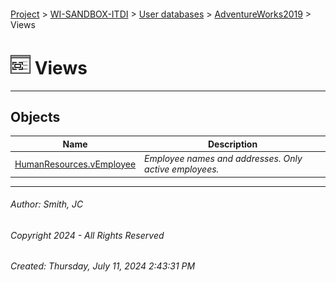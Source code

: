#### 

[Project](../../../../index.md) > [WI-SANDBOX-ITDI](../../../index.md) > [User databases](../../index.md) > [AdventureWorks2019](../index.md) > Views

# ![Views](../../../../Images/View32.png) Views

---

## <a name="#objects"></a>Objects

| Name | Description |
|---|---|
| [HumanResources.vEmployee](HumanResources_vEmployee.md) | _Employee names and addresses. Only active employees._ |


---

###### Author:  Smith, JC

###### Copyright 2024 - All Rights Reserved

###### Created: Thursday, July 11, 2024 2:43:31 PM

